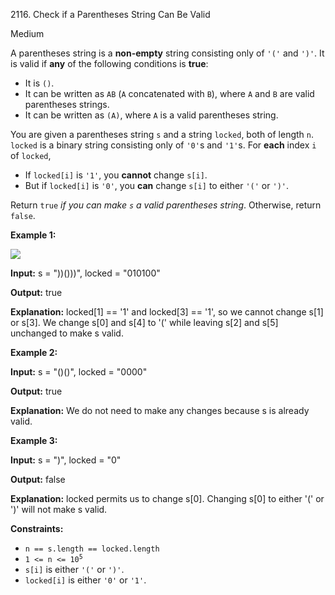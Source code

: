2116\. Check if a Parentheses String Can Be Valid

Medium

A parentheses string is a **non-empty** string consisting only of `'('` and `')'`. It is valid if **any** of the following conditions is **true**:

*   It is `()`.
*   It can be written as `AB` (`A` concatenated with `B`), where `A` and `B` are valid parentheses strings.
*   It can be written as `(A)`, where `A` is a valid parentheses string.

You are given a parentheses string `s` and a string `locked`, both of length `n`. `locked` is a binary string consisting only of `'0'`s and `'1'`s. For **each** index `i` of `locked`,

*   If `locked[i]` is `'1'`, you **cannot** change `s[i]`.
*   But if `locked[i]` is `'0'`, you **can** change `s[i]` to either `'('` or `')'`.

Return `true` _if you can make `s` a valid parentheses string_. Otherwise, return `false`.

**Example 1:**

![](https://leetcode-in-java.github.io/src/main/java/g2101_2200/s2116_check_if_a_parentheses_string_can_be_valid/eg1.png)

**Input:** s = "))()))", locked = "010100"

**Output:** true

**Explanation:** locked[1] == '1' and locked[3] == '1', so we cannot change s[1] or s[3]. We change s[0] and s[4] to '(' while leaving s[2] and s[5] unchanged to make s valid.

**Example 2:**

**Input:** s = "()()", locked = "0000"

**Output:** true

**Explanation:** We do not need to make any changes because s is already valid.

**Example 3:**

**Input:** s = ")", locked = "0"

**Output:** false

**Explanation:** locked permits us to change s[0]. Changing s[0] to either '(' or ')' will not make s valid.

**Constraints:**

*   `n == s.length == locked.length`
*   <code>1 <= n <= 10<sup>5</sup></code>
*   `s[i]` is either `'('` or `')'`.
*   `locked[i]` is either `'0'` or `'1'`.